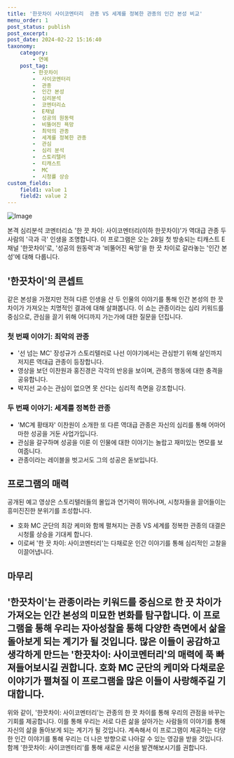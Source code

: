 ```yaml
---
title: '한끗차이 사이코멘터리  관종 VS 세계를 정복한 관종의 인간 본성 비교'
menu_order: 1
post_status: publish
post_excerpt: 
post_date: 2024-02-22 15:16:40
taxonomy:
    category:
        - 연예
    post_tag:
        - 한끗차이
        -  사이코멘터리
        -  관종
        -  인간 본성
        -  심리분석
        -  코멘터리쇼
        -  E채널
        -  성공의 원동력
        -  비뚤어진 욕망
        -  최악의 관종
        -  세계를 정복한 관종
        -  관심
        -  심리 분석
        -  스토리텔러
        -  티캐스트
        -  MC
        -  시청률 상승
custom_fields:
    field1: value 1
    field2: value 2
---
```


![Image](https://mimgnews.pstatic.net/image/477/2024/02/21/0000474930_001_20240221165404343.jpg?type=w540)

본격 심리분석 코멘터리쇼 '한 끗 차이: 사이코멘터리(이하 한끗차이)'가 역대급 관종 두 사람의 '극과 극' 인생을 조명합니다. 이 프로그램은 오는 28일 첫 방송되는 티캐스트 E채널 '한끗차이'로, '성공의 원동력'과 '비뚤어진 욕망'을 한 끗 차이로 갈라놓는 '인간 본성'에 대해 다룹니다.
## '한끗차이'의 콘셉트
같은 본성을 가졌지만 전혀 다른 인생을 산 두 인물의 이야기를 통해 인간 본성의 한 끗 차이가 가져오는 치명적인 결과에 대해 살펴봅니다. 이 쇼는 관종이라는 심리 키워드를 중심으로, 관심을 끌기 위해 어디까지 가는가에 대한 질문을 던집니다.
### 첫 번째 이야기: 최악의 관종
- '선 넘는 MC' 장성규가 스토리텔러로 나선 이야기에서는 관심받기 위해 살인까지 저지른 역대급 관종이 등장합니다.
- 영상을 보던 이찬원과 홍진경은 각각의 반응을 보이며, 관종의 행동에 대한 충격을 공유합니다.
- 박지선 교수는 관심이 없으면 못 산다는 심리적 측면을 강조합니다.
### 두 번째 이야기: 세계를 정복한 관종
- 'MC계 황태자' 이찬원이 소개한 또 다른 역대급 관종은 자신의 심리를 통해 어마어마한 성공을 거둔 사업가입니다.
- 관심을 갈구하며 성공을 이룬 이 인물에 대한 이야기는 놀랍고 재미있는 면모를 보여줍니다.
- 관종이라는 레이블을 벗고서도 그의 성공은 돋보입니다.
## 프로그램의 매력
공개된 예고 영상은 스토리텔러들의 몰입과 연기력이 뛰어나며, 시청자들을 끌어들이는 흥미진진한 분위기를 조성합니다. 
- 호화 MC 군단의 최강 케미와 함께 펼쳐지는 관종 VS 세계를 정복한 관종의 대결은 시청률 상승을 기대케 합니다.
- 이로써 '한 끗 차이: 사이코멘터리'는 다채로운 인간 이야기를 통해 심리적인 고찰을 이끌어냅니다.
## 마무리
'한끗차이'는 관종이라는 키워드를 중심으로 한 끗 차이가 가져오는 인간 본성의 미묘한 변화를 탐구합니다. 이 프로그램을 통해 우리는 자아성찰을 통해 다양한 측면에서 삶을 돌아보게 되는 계기가 될 것입니다. 많은 이들이 공감하고 생각하게 만드는 '한끗차이: 사이코멘터리'의 매력에 푹 빠져들어보시길 권합니다. 호화 MC 군단의 케미와 다채로운 이야기가 펼쳐질 이 프로그램을 많은 이들이 사랑해주길 기대합니다.
---
위와 같이, '한끗차이: 사이코멘터리'는 관종의 한 끗 차이를 통해 우리의 관점을 바꾸는 기회를 제공합니다. 이를 통해 우리는 서로 다른 삶을 살아가는 사람들의 이야기를 통해 자신의 삶을 돌아보게 되는 계기가 될 것입니다. 계속해서 이 프로그램이 제공하는 다양한 인간 이야기를 통해 우리는 더 나은 방향으로 나아갈 수 있는 영감을 받을 것입니다. 함께 '한끗차이: 사이코멘터리'를 통해 새로운 시선을 발견해보시기를 권합니다.
